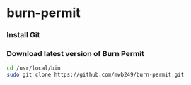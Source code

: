 # burn-permit

### Install Git

### Download latest version of Burn Permit
```bash
cd /usr/local/bin
sudo git clone https://github.com/mwb249/burn-permit.git

```
